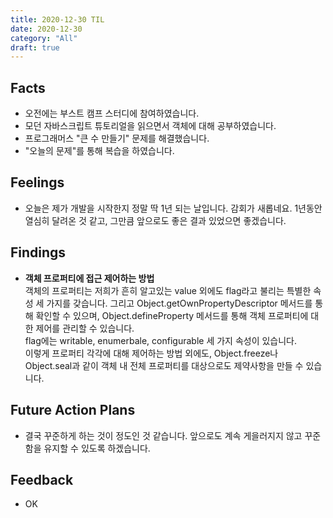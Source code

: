 ```yaml
---
title: 2020-12-30 TIL
date: 2020-12-30
category: "All"
draft: true
---
```


## Facts

- 오전에는 부스트 캠프 스터디에 참여하였습니다.
- 모던 자바스크립트 튜토리얼을 읽으면서 객체에 대해 공부하였습니다.
- 프로그래머스 "큰 수 만들기" 문제를 해결했습니다.
- "오늘의 문제"를 통해 복습을 하였습니다.

## Feelings

- 오늘은 제가 개발을 시작한지 정말 딱 1년 되는 날입니다. 감회가 새롭네요. 1년동안 열심히 달려온 것 같고, 그만큼 앞으로도 좋은 결과 있었으면 좋겠습니다. 

## Findings

- **객체 프로퍼티에 접근 제어하는 방법**  
  객체의 프로퍼티는 저희가 흔히 알고있는 value 외에도 flag라고 불리는 특별한 속성 세 가지를 갖습니다. 그리고 Object.getOwnPropertyDescriptor 메서드를 통해 확인할 수 있으며, Object.defineProperty 메서드를 통해 객체 프로퍼티에 대한 제어를 관리할 수 있습니다.  
  flag에는 writable, enumerbale, configurable 세 가지 속성이 있습니다.  
  이렇게 프로퍼티 각각에 대해 제어하는 방법 외에도, Object.freeze나 Object.seal과 같이 객체 내 전체 프로퍼티를 대상으로도 제약사항을 만들 수 있습니다.

## Future Action Plans

- 결국 꾸준하게 하는 것이 정도인 것 같습니다. 앞으로도 계속 게을러지지 않고 꾸준함을 유지할 수 있도록 하겠습니다.

## Feedback

- OK
